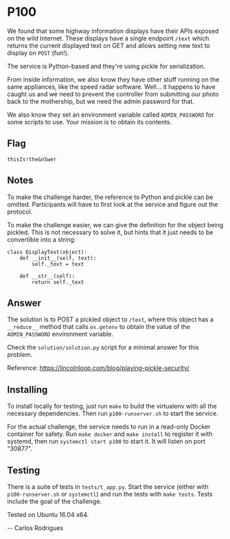 P100
====

We found that some highway information displays have their APIs exposed
on the wild Internet. These displays have a single endpoint `/text`
which returns the current displayed text on GET and allows setting new
text to display on `POST` (fun!).

The service is Python-based and they're using pickle for serialization.

From inside information, we also know they have other stuff running on
the same appliances, like the speed radar software. Well... it happens
to have caught us and we need to prevent the controller from submitting
our photo back to the mothership, but we need the admin password for that.

We also know they set an environment variable called `ADMIN_PASSWORD`
for some scripts to use. Your mission is to obtain its contents.


Flag
----

`thisIs!the&nSwer`


Notes
-----

To make the challenge harder, the reference to Python and pickle can
be omitted. Participants will have to first look at the service and
figure out the protocol.

To make the challenge easier, we can give the definition for the
object being pickled. This is not necessary to solve it, but hints
that it just needs to be convertible into a string:


    class DisplayText(object):
        def __init__(self, text):
            self._text = text

        def __str__(self):
            return self._text


Answer
------

The solution is to POST a pickled object to `/text`, where this object
has a `__reduce__` method that calls `os.getenv` to obtain the value of
the `ADMIN_PASSWORD` environment variable.

Check the `solution/solution.py` script for a minimal answer for this
problem.

Reference: https://lincolnloop.com/blog/playing-pickle-security/


Installing
----------

To install locally for testing, just run `make` to build the virtualenv
with all the necessary dependencies. Then run `p100-runserver.sh` to
start the service.

For the actual challenge, the service needs to run in a read-only
Docker container for safety. Run `make docker` and `make install`
to register it with systemd, then run `systemctl start p100` to
start it. It will listen on port "30877".


Testing
-------

There is a suite of tests in `tests/t_app.py`. Start the service (either
with `p100-runserver.sh` or `systemctl`) and run the tests with
`make tests`. Tests include the goal of the challenge.

Tested on Ubuntu 16.04 x64.


-- Carlos Rodrigues
